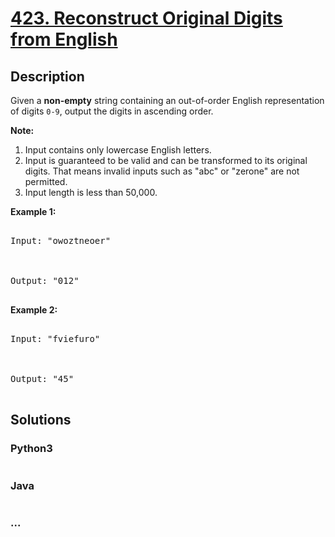 # [423. Reconstruct Original Digits from English](https://leetcode.com/problems/reconstruct-original-digits-from-english)

## Description
<p>Given a <b>non-empty</b> string containing an out-of-order English representation of digits <code>0-9</code>, output the digits in ascending order.</p>



<p><b>Note:</b><br />

<ol>

<li>Input contains only lowercase English letters.</li>

<li>Input is guaranteed to be valid and can be transformed to its original digits. That means invalid inputs such as "abc" or "zerone" are not permitted.</li>

<li>Input length is less than 50,000.</li>

</ol>

</p>



<p><b>Example 1:</b><br />

<pre>

Input: "owoztneoer"



Output: "012"

</pre>

</p>



<p><b>Example 2:</b><br />

<pre>

Input: "fviefuro"



Output: "45"

</pre>

</p>


## Solutions


<!-- tabs:start -->

### **Python3**

```python

```

### **Java**

```java

```

### **...**
```

```

<!-- tabs:end -->